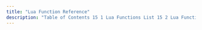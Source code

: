 ```yaml
---
title: "Lua Function Reference"
description: "Table of Contents 15 1 Lua Functions List 15 2 Lua Functions..."
---
```


